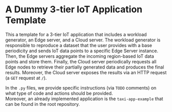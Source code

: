 # A Dummy 3-tier IoT Application Template

This a template for a 3-tier IoT application that includes a workload generator, an Edge server, and a Cloud server.
The workload generator is responsible to reproduce a dataset that the user provides with a base periodicity 
and sends IoT data points to a specific Edge Server instance. 
Then, the Edge servers aggregate the incoming region-based IoT data points and store them. 
Finally, the Cloud server periodically requests all Edge nodes to retrieve their partially generated data and produces the final results.
Moreover, the Cloud server exposes the results via an HTTP request (a `GET` request at `/`).

In the `.py` files, we provide specific instructions (via `TODO` comments) on what type of code and actions should be provided.  
Moreover, an already implemented application is the `taxi-app-example` that can be found in the root repository. 